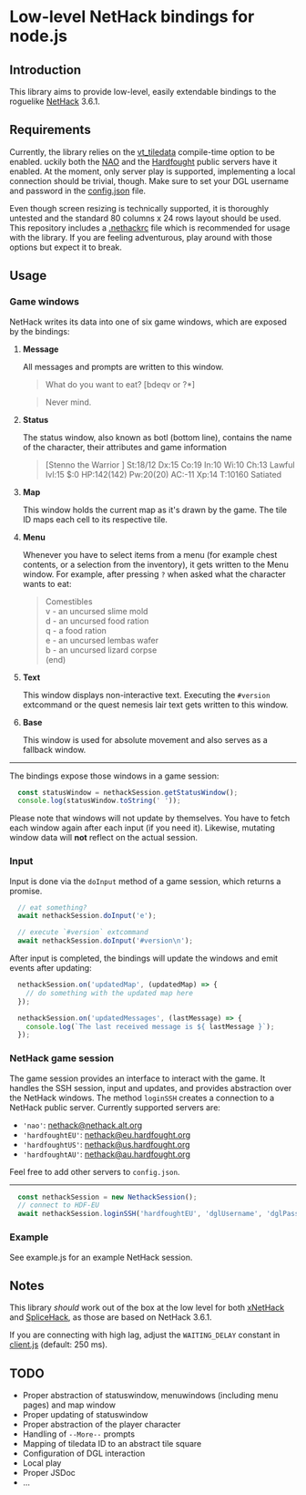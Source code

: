 # Low-level NetHack bindings for node.js

## Introduction

This library aims to provide low-level, easily extendable bindings to the roguelike [NetHack](https://nethack.org) 3.6.1.

## Requirements

Currently, the library relies on the [vt_tiledata](https://nethackwiki.com/wiki/vt_tiledata) compile-time option to be enabled. uckily both the [NAO](https://nethack.alt.org) and the [Hardfought](https://hardfought.org) public servers have it enabled. At the moment, only server play is supported, implementing a local connection should be trivial, though. Make sure to set your DGL username and password in the [config.json](./config.json) file. 

Even though screen resizing is technically supported, it is thoroughly untested and the standard 80 columns x 24 rows layout should be used. This repository includes a [.nethackrc](./.nethackrc) file which is recommended for usage with the library. If you are feeling adventurous, play around with those options but expect it to break.

## Usage

### Game windows

NetHack writes its data into one of six game windows, which are exposed by the bindings:

1.  **Message**

    All messages and prompts are written to this window.

    > What do you want to eat? [bdeqv or ?*] 

    > Never mind.

2.  **Status**

    The status window, also known as botl (bottom line), contains the name of the character, their attributes and game information

    > [Stenno the Warrior            ] St:18/12 Dx:15 Co:19 In:10 Wi:10 Ch:13 Lawful   lvl:15 $:0 HP:142(142) Pw:20(20) AC:-11 Xp:14 T:10160 Satiated

3.  **Map**

    This window holds the current map as it's drawn by the game. The tile ID maps each cell to its respective tile.

4.  **Menu**

    Whenever you have to select items from a menu (for example chest contents, or a selection from the inventory), it gets written to the Menu window. For example, after pressing `?` when asked what the character wants to eat:

    > Comestibles     
    > v - an uncursed slime mold   
    > d - an uncursed food ration   
    > q - a food ration   
    > e - an uncursed lembas wafer   
    > b - an uncursed lizard corpse   
    > (end)   

5.  **Text**

    This window displays non-interactive text. Executing the `#version` extcommand or the quest nemesis lair text gets written to this window.

6.  **Base**

    This window is used for absolute movement and also serves as a fallback window.

---

The bindings expose those windows in a game session:

```javascript
  const statusWindow = nethackSession.getStatusWindow();
  console.log(statusWindow.toString(' '));
```

Please note that windows will not update by themselves. You have to fetch each window again after each input (if you need it).
Likewise, mutating window data will **not** reflect on the actual session.

### Input

Input is done via the `doInput` method of a game session, which returns a promise.

```javascript
  // eat something?
  await nethackSession.doInput('e');
```

```javascript
  // execute `#version` extcommand
  await nethackSession.doInput('#version\n');
```

After input is completed, the bindings will update the windows and emit events after updating:

```javascript
  nethackSession.on('updatedMap', (updatedMap) => {
    // do something with the updated map here
  });
```

```javascript
  nethackSession.on('updatedMessages', (lastMessage) => {
    console.log(`The last received message is ${ lastMessage }`);
  });
```



### NetHack game session

The game session provides an interface to interact with the game. It handles the SSH session, input and updates, and provides abstraction over the NetHack windows. The method `loginSSH` creates a connection to a NetHack public server. Currently supported servers are:

+ `'nao'`:          nethack@nethack.alt.org
+ `'hardfoughtEU'`: nethack@eu.hardfought.org
+ `'hardfoughtUS'`: nethack@us.hardfought.org
+ `'hardfoughtAU'`: nethack@au.hardfought.org

Feel free to add other servers to `config.json`.

---

```javascript
  const nethackSession = new NethackSession();
  // connect to HDF-EU
  await nethackSession.loginSSH('hardfoughtEU', 'dglUsername', 'dglPassword');
```

### Example

See example.js for an example NetHack session.

## Notes

This library _should_ work out of the box at the low level for both [xNetHack](https://github.com/copperwater/xNetHack) and [SpliceHack](https://nethackwiki.com/wiki/SpliceHack), as those are based on NetHack 3.6.1.

If you are connecting with high lag, adjust the `WAITING_DELAY` constant in [client.js](./client.js) (default: 250 ms).

## TODO

+ Proper abstraction of statuswindow, menuwindows (including menu pages) and map window
+ Proper updating of statuswindow
+ Proper abstraction of the player character
+ Handling of `--More--` prompts
+ Mapping of tiledata ID to an abstract tile square
+ Configuration of DGL interaction
+ Local play
+ Proper JSDoc
+ ...